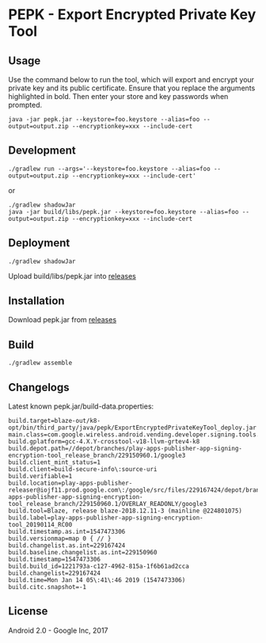 # PEPK - Export Encrypted Private Key Tool

## Usage

Use the command below to run the tool, which will export and encrypt your private key and its public certificate. Ensure that you replace the arguments highlighted in bold. Then enter your store and key passwords when prompted.

```
java -jar pepk.jar --keystore=foo.keystore --alias=foo --output=output.zip --encryptionkey=xxx --include-cert
```

## Development

```
./gradlew run --args='--keystore=foo.keystore --alias=foo --output=output.zip --encryptionkey=xxx --include-cert'
```

or

```
./gradlew shadowJar
java -jar build/libs/pepk.jar --keystore=foo.keystore --alias=foo --output=output.zip --encryptionkey=xxx --include-cert
```

## Deployment

```
./gradlew shadowJar
```

Upload build/libs/pepk.jar into [releases](releases)

## Installation

Download pepk.jar from [releases](releases)

## Build

```
./gradlew assemble
```

## Changelogs

Latest known pepk.jar/build-data.properties:

```
build.target=blaze-out/k8-opt/bin/third_party/java/pepk/ExportEncryptedPrivateKeyTool_deploy.jar
main.class=com.google.wireless.android.vending.developer.signing.tools.extern.export.ExportEncryptedPrivateKeyTool
build.gplatform=gcc-4.X.Y-crosstool-v18-llvm-grtev4-k8
build.depot.path=//depot/branches/play-apps-publisher-app-signing-encryption-tool_release_branch/229150960.1/google3
build.client_mint_status=1
build.client=build-secure-info\:source-uri
build.verifiable=1
build.location=play-apps-publisher-releaser@iojf11.prod.google.com\:/google/src/files/229167424/depot/branches/play-apps-publisher-app-signing-encryption-tool_release_branch/229150960.1/OVERLAY_READONLY/google3
build.tool=Blaze, release blaze-2018.12.11-3 (mainline @224801075)
build.label=play-apps-publisher-app-signing-encryption-tool_20190114_RC00
build.timestamp.as.int=1547473306
build.versionmap=map 0 { // }
build.changelist.as.int=229167424
build.baseline.changelist.as.int=229150960
build.timestamp=1547473306
build.build_id=1221793a-c127-4962-815a-1f6b61ad2cca
build.changelist=229167424
build.time=Mon Jan 14 05\:41\:46 2019 (1547473306)
build.citc.snapshot=-1
```

## License

Android 2.0 - Google Inc, 2017
